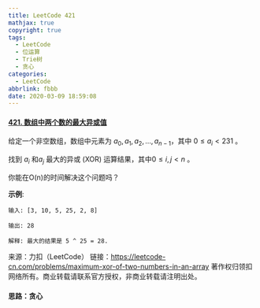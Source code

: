 ```yaml
---
title: LeetCode 421
mathjax: true
copyright: true
tags:
  - LeetCode
  - 位运算
  - Trie树
  - 贪心
categories:
  - LeetCode
abbrlink: fbbb
date: 2020-03-09 18:59:08
---
```


#### [421. 数组中两个数的最大异或值](https://leetcode-cn.com/problems/maximum-xor-of-two-numbers-in-an-array/)

给定一个非空数组，数组中元素为 $a_0, a_1, a_2, … , a_{n-1}$，其中 $0 \leq a_i < 231$ 。

找到 $a_i$ 和$a_j$ 最大的异或 (XOR) 运算结果，其中$0 \leq i,  j < n$ 。

你能在O(n)的时间解决这个问题吗？

**示例**:

```
输入: [3, 10, 5, 25, 2, 8]

输出: 28

解释: 最大的结果是 5 ^ 25 = 28.
```

来源：力扣（LeetCode）
链接：https://leetcode-cn.com/problems/maximum-xor-of-two-numbers-in-an-array
著作权归领扣网络所有。商业转载请联系官方授权，非商业转载请注明出处。

<!--more-->

#### 思路：贪心

